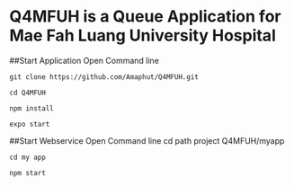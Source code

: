 # Q4MFUH is a Queue Application for Mae Fah Luang University Hospital 

##Start Application
Open Command line 

`git clone https://github.com/Amaphut/Q4MFUH.git`

`cd Q4MFUH`

`npm install`

`expo start`

##Start Webservice 
Open Command line 
cd path project Q4MFUH/myapp

`cd my app`

`npm start`
